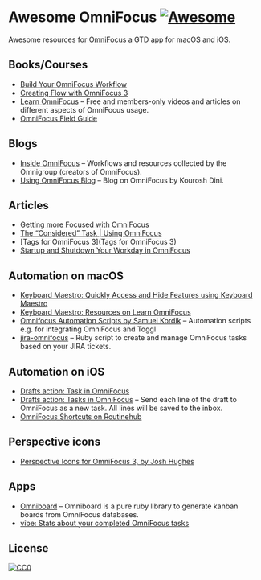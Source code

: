# Awesome OmniFocus [![Awesome](https://awesome.re/badge.svg)](https://awesome.re)

Awesome resources for [OmniFocus](https://www.omnigroup.com/omnifocus) a GTD app for macOS and iOS.

## Books/Courses

* [Build Your OmniFocus Workflow](https://omnifocusbook.com)
* [Creating Flow with OmniFocus 3](https://www.usingomnifocus.com)
* [Learn OmniFocus](https://learnomnifocus.com) – Free and members-only videos and articles on different aspects of OmniFocus usage.
* [OmniFocus Field Guide](https://learn.macsparky.com/p/omnifocus)

## Blogs

* [Inside OmniFocus](https://inside.omnifocus.com) – Workflows and resources collected by the Omnigroup (creators of OmniFocus).
* [Using OmniFocus Blog](https://www.usingomnifocus.com/blog/) – Blog on OmniFocus by Kourosh Dini.

## Articles

* [Getting more Focused with OmniFocus](http://jesse.hollington.ca/2016/05/getting-focused-with-omnifocus.html)
* [The “Considered” Task | Using OmniFocus](http://www.usingomnifocus.com/2014/01/the-considered-task/)
* [Tags for OmniFocus 3](Tags for OmniFocus 3)
* [Startup and Shutdown Your Workday in OmniFocus](https://productivityguild.com/2018/startup-and-shutdown-your-workday-in-omnifocus/)
 
## Automation on macOS

* [Keyboard Maestro: Quickly Access and Hide Features using Keyboard Maestro](https://www.usingomnifocus.com/2017/10/quickly-access/)
* [Keyboard Maestro: Resources on Learn OmniFocus](https://learnomnifocus.com/apps/keyboard-maestro/)
* [Omnifocus Automation Scripts by Samuel Kordik](https://github.com/samuelkordik/OmnifocusScripts) – Automation scripts e.g. for integrating OmniFocus and Toggl
* [jira-omnifocus](https://github.com/devondragon/jira-omnifocus) – Ruby script to create and manage OmniFocus tasks based on your JIRA tickets.


## Automation on iOS

* [Drafts action: Task in OmniFocus](http://actions.getdrafts.com/a/1CP)
* [Drafts action: Tasks in OmniFocus](http://actions.getdrafts.com/a/1QO) – Send each line of the draft to OmniFocus as a new task. All lines will be saved to the inbox.
* [OmniFocus Shortcuts on Routinehub](https://routinehub.co/app/1346190318)


## Perspective icons

* [Perspective Icons for OmniFocus 3, by Josh Hughes](https://omnifocusicons.josh-hughes.com/)

## Apps

* [Omniboard](http://1klb.com/projects/omniboard/) – Omniboard is a pure ruby library to generate kanban boards from OmniFocus databases.
* [vibe: Stats about your completed OmniFocus tasks](https://github.com/tschoffelen/vibe)


## License

[![CC0](http://mirrors.creativecommons.org/presskit/buttons/88x31/svg/cc-zero.svg)](https://creativecommons.org/publicdomain/zero/1.0/)
